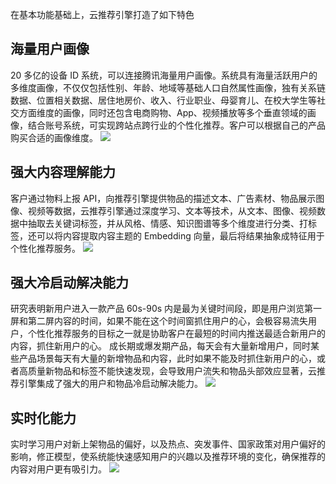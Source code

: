 在基本功能基础上，云推荐引擎打造了如下特色

## 海量用户画像
20 多亿的设备 ID 系统，可以连接腾讯海量用户画像。系统具有海量活跃用户的多维度画像，不仅仅包括性别、年龄、地域等基础人口自然属性画像，独有关系链数据、位置相关数据、居住地房价、收入、行业职业、母婴育儿、在校大学生等社交方面维度的画像，同时还包含电商购物、App、视频播放等多个垂直领域的画像，结合账号系统，可实现跨站点跨行业的个性化推荐。客户可以根据自己的产品购买合适的画像维度。
![](http://imgcache.tce.fsphere.cn/static/mc.qcloudimg.com/static/img/04b2d55d97c37c8449af45b999f10cf9/2017-10-18_103630.png)

## 强大内容理解能力
客户通过物料上报 API，向推荐引擎提供物品的描述文本、广告素材、物品展示图像、视频等数据，云推荐引擎通过深度学习、文本等技术，从文本、图像、视频数据中抽取去关键词标签，并从风格、情感、知识图谱等多个维度进行分类、打标签，还可以将内容提取内容主题的 Embedding 向量，最后将结果抽象成特征用于个性化推荐服务。
![](http://imgcache.tce.fsphere.cn/static/mc.qcloudimg.com/static/img/960c7734ca360ceac3c867829d4dfd78/2017-10-18_103716.png)

## 强大冷启动解决能力
研究表明新用户进入一款产品 60s-90s 内是最为关键时间段，即是用户浏览第一屏和第二屏内容的时间，如果不能在这个时间窗抓住用户的心，会极容易流失用户，个性化推荐服务的目标之一就是协助客户在最短的时间内推送最适合新用户的内容，抓住新用户的心。
成长期或爆发期产品，每天会有大量新增用户，同时某些产品场景每天有大量的新增物品和内容，此时如果不能及时抓住新用户的心，或者高质量新物品和标签不能快速发现，会导致用户流失和物品头部效应显著，云推荐引擎集成了强大的用户和物品冷启动解决能力。
![](http://imgcache.tce.fsphere.cn/static/mc.qcloudimg.com/static/img/ae471913541c184f47991fb889b464cd/2017-10-18_103804.png)

## 实时化能力
实时学习用户对新上架物品的偏好，以及热点、突发事件、国家政策对用户偏好的影响，修正模型，使系统能快速感知用户的兴趣以及推荐环境的变化，确保推荐的内容对用户更有吸引力。
![](http://imgcache.tce.fsphere.cn/static/mc.qcloudimg.com/static/img/af7144b3f93e79584717ca7003e516bf/2017-10-18_103858.png)


